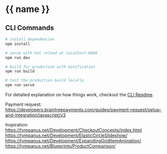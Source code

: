 # {{ name }}

## CLI Commands

```bash
# install dependencies
npm install

# serve with hot reload at localhost:8080
npm run dev

# build for production with minification
npm run build

# test the production build locally
npm run serve
```

For detailed explanation on how things work, checkout the [CLI Readme](https://github.com/developit/preact-cli/blob/master/README.md).

Payment request:
https://developers.braintreepayments.com/guides/payment-request/setup-and-integration/javascript/v3

Inspiration:
https://tympanus.net/Development/CheckoutConcepts/index.html
https://tympanus.net/Development/ElasticCircleSlideshow/
https://tympanus.net/Development/ExpandingGridItemAnimation/
https://tympanus.net/Blueprints/ProductComparison/
